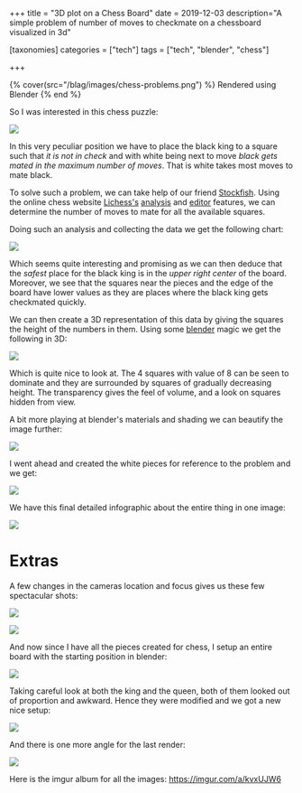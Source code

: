+++
title = "3D plot on a Chess Board"
date = 2019-12-03
description="A simple problem of number of moves to checkmate on a chessboard visualized in 3d"

[taxonomies]
categories = ["tech"]
tags = ["tech", "blender", "chess"]

+++

{% cover(src="/blag/images/chess-problems.png") %}
Rendered using Blender
{% end %}

So I was interested in this chess puzzle:

![](https://i.imgur.com/PyhIvWY.png)

In this very peculiar position we have to place the black king to a square such that _it is not in check_ and with white being next to move _black gets mated in the maximum number of moves_. That is white takes most moves to mate black.

To solve such a problem, we can take help of our friend [Stockfish](https://stockfishchess.org/). Using the online chess website [Lichess's](https://lichess.org/) [analysis](https://lichess.org/analysis/8/8/8/4k3/8/8/PPPK4/RNBQ4_w_-_-_0_1) and [editor](https://lichess.org/editor/8/8/8/4k3/8/8/PPPK4/RNBQ4_w_-_-_0_1) features, we can determine the number of moves to mate for all the available squares.

Doing such an analysis and collecting the data we get the following chart:

![](https://i.imgur.com/IfyWR5U.jpg)

Which seems quite interesting and promising as we can then deduce that the _safest_ place for the black king is in the _upper right center_ of the board. Moreover, we see that the squares near the pieces and the edge of the board have lower values as they are places where the black king gets checkmated quickly.

We can then create a 3D representation of this data by giving the squares the height of the numbers in them. Using some [blender](https://www.blender.org/) magic we get the following in 3D:

![](https://i.imgur.com/TSqTVhE.png)

Which is quite nice to look at. The 4 squares with value of 8 can be seen to dominate and they are surrounded by squares of gradually decreasing height. The transparency gives the feel of volume, and a look on squares hidden from view.

A bit more playing at blender's materials and shading we can beautify the image further:

![](https://i.imgur.com/JYfzd9w.png)

I went ahead and created the white pieces for reference to the problem and we get:

![](https://i.imgur.com/MJ1PcsS.png)

We have this final detailed infographic about the entire thing in one image:

![](https://i.imgur.com/NMcctiw.png)

# Extras

A few changes in the cameras location and focus gives us these few spectacular shots:

![](https://i.imgur.com/rKq7G8o.png)

![](https://i.imgur.com/NchTPnB.png)

And now since I have all the pieces created for chess, I setup an entire board with the starting position in blender:

![](https://i.imgur.com/fdgn0HT.png)

Taking careful look at both the king and the queen, both of them looked out of proportion and awkward. Hence they were modified and we got a new nice setup:

![](https://i.imgur.com/iuN0LLY.png)

And there is one more angle for the last render:

![](https://i.imgur.com/art6dIt.png)

Here is the imgur album for all the images: https://imgur.com/a/kvxUJW6
